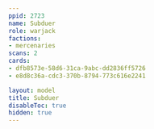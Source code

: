 ```yaml
---
ppid: 2723
name: Subduer
role: warjack
factions:
- mercenaries
scans: 2
cards:
- dfb8573e-58d6-31ca-9abc-dd2836ff5726
- e8d8c36a-cdc3-370b-8794-773c616e2241

layout: model
title: Subduer
disableToc: true
hidden: true
---
```

